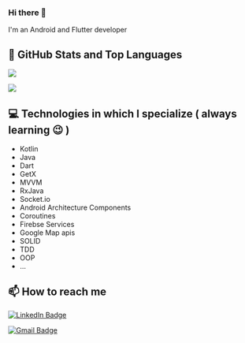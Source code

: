 ### Hi there 👋

I'm an  Android and Flutter developer


## 📌 GitHub Stats and Top Languages

<p>
  <img  src="https://github-readme-stats.vercel.app/api?username=marjandn&show_icons=true&theme=dark&count_private=true&hide=contribs,issue" /> 
</p>
<p> 
  <img  src="https://github-readme-stats.vercel.app/api/top-langs/?username=marjandn&layout=compact&theme=dark" />
</p>

## 💻 Technologies in which I specialize ( always learning :wink: )
- Kotlin
- Java
- Dart
- GetX
- MVVM
- RxJava
- Socket.io
- Android Architecture Components
- Coroutines
- Firebse Services
- Google Map apis
- SOLID
- TDD
- OOP
- ...

## 📫 How to reach me

[![LinkedIn Badge](https://img.shields.io/badge/marjandn-follow%20on%20linkedin-blue?style=for-the-badge&logo=linkedin)](https://linkedin.com/in/marjandavodinejad)

[![Gmail Badge](https://img.shields.io/badge/marjandn-email%20me-red?style=for-the-badge&logo=gmail)](https://mail.google.com/mail/?view=cm&fs=1&to=marjan.dn7596@gmail.com)
